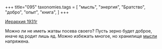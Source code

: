 +++
title="095"
taxonomies.tags = [
 "мысль",
 "энергия",
 "Братство",
 "добро",
 "опыт",
 "книга",
]
+++

[Иерархия 1931г](/agni/1931)

Можно ли не иметь жатвы посева своего? Пусть зерно будет доброе, иначе яд родит лишь яд. Можно избежать многое, но хранилище [мысли](/tags/мысль) напряжена.   


